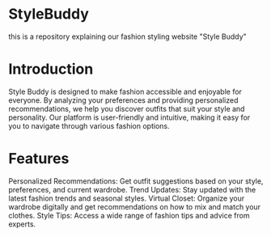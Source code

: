 # StyleBuddy
this is a repository explaining our fashion styling website "Style Buddy"
# Introduction
Style Buddy is designed to make fashion accessible and enjoyable for everyone. By analyzing your preferences and providing personalized recommendations, we help you discover outfits that suit your style and personality. Our platform is user-friendly and intuitive, making it easy for you to navigate through various fashion options.
# Features
Personalized Recommendations: Get outfit suggestions based on your style, preferences, and current wardrobe.
Trend Updates: Stay updated with the latest fashion trends and seasonal styles.
Virtual Closet: Organize your wardrobe digitally and get recommendations on how to mix and match your clothes.
Style Tips: Access a wide range of fashion tips and advice from experts.

